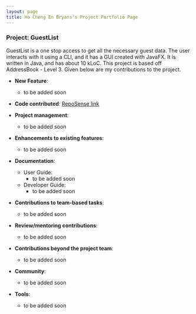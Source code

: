 ```yaml
---
layout: page
title: Ho Cheng En Bryans's Project Portfolio Page
---
```


### Project: GuestList

GuestList is a one stop access to get all the necessary guest data. The user interacts with it using a CLI, and it has a GUI created with JavaFX. It is written in Java, and has about 10 kLoC. This project is based off AddressBook - Level 3.
Given below are my contributions to the project.

* **New Feature**:
  * to be added soon
  
* **Code contributed**: [RepoSense link](https://nus-cs2103-ay2223s1.github.io/tp-dashboard/?search=&sort=groupTitle&sortWithin=title&timeframe=commit&mergegroup=&groupSelect=groupByRepos&breakdown=true&checkedFileTypes=docs~functional-code~test-code~other&since=2022-09-16&tabOpen=true&tabType=authorship&tabAuthor=bryanhce&tabRepo=AY2223S1-CS2103T-W16-1%2Ftp%5Bmaster%5D&authorshipIsMergeGroup=false&authorshipFileTypes=&authorshipIsBinaryFileTypeChecked=false&authorshipIsIgnoredFilesChecked=false)

* **Project management**:
  * to be added soon

* **Enhancements to existing features**:
  * to be added soon
  
* **Documentation**:
  * User Guide:
    * to be added soon
  * Developer Guide:
    * to be added soon

* **Contributions to team-based tasks**:
  * to be added soon

* **Review/mentoring contributions**:
  * to be added soon

* **Contributions beyond the project team**:
  * to be added soon

* **Community**:
  * to be added soon

* **Tools**:
  * to be added soon

